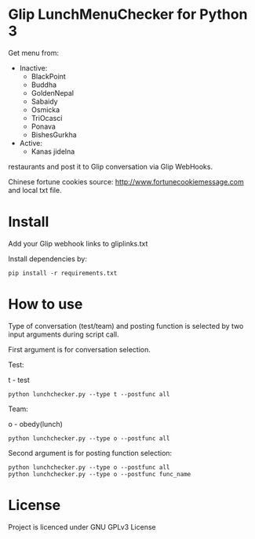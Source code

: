 # Glip LunchMenuChecker for Python 3

Get menu from:
- Inactive:
  - BlackPoint
  - Buddha
  - GoldenNepal
  - Sabaidy
  - Osmicka
  - TriOcasci
  - Ponava
  - BishesGurkha
- Active:
  - Kanas jidelna

restaurants and post it to Glip conversation via Glip WebHooks.

Chinese fortune cookies source: http://www.fortunecookiemessage.com and local txt file.

# Install

Add your Glip webhook links to gliplinks.txt

Install dependencies by:
```
pip install -r requirements.txt
```

# How to use

Type of conversation (test/team) and posting function is selected by two input arguments during script call.

First argument is for conversation selection.

Test:

t - test
```
python lunchchecker.py --type t --postfunc all
```

Team:

o - obedy(lunch)
```
python lunchchecker.py --type o --postfunc all
```
Second argument is for posting function selection:

```
python lunchchecker.py --type o --postfunc all
python lunchchecker.py --type o --postfunc func_name
```

# License
Project is licenced under GNU GPLv3 License
